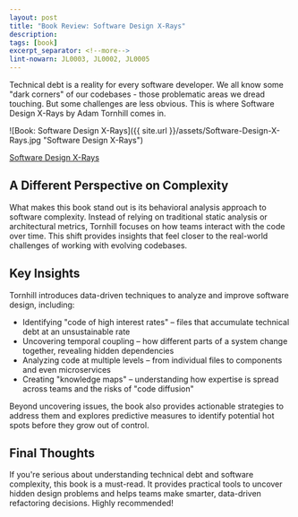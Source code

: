 ```yaml
---
layout: post
title: "Book Review: Software Design X-Rays"
description:
tags: [book]
excerpt_separator: <!--more-->
lint-nowarn: JL0003, JL0002, JL0005
---
```


Technical debt is a reality for every software developer. We all know some "dark corners" of our codebases - 
those problematic areas we dread touching. But some challenges are less obvious.
This is where Software Design X-Rays by Adam Tornhill comes in.

![Book: Software Design X-Rays]({{ site.url }}/assets/Software-Design-X-Rays.jpg "Software Design X-Rays")

[Software Design X-Rays](https://www.amazon.com/Software-Design-X-Rays-Technical-Behavioral/dp/1680502727/ref=sr_1_1)

<!--more-->

## A Different Perspective on Complexity

What makes this book stand out is its behavioral analysis approach to software complexity.
Instead of relying on traditional static analysis or architectural metrics, Tornhill focuses on how teams interact
with the code over time. This shift provides insights that feel closer to the real-world challenges of working with evolving codebases.

## Key Insights

Tornhill introduces data-driven techniques to analyze and improve software design, including:

- Identifying "code of high interest rates" – files that accumulate technical debt at an unsustainable rate
- Uncovering temporal coupling – how different parts of a system change together, revealing hidden dependencies
- Analyzing code at multiple levels – from individual files to components and even microservices
- Creating "knowledge maps" – understanding how expertise is spread across teams and the risks of "code diffusion"

Beyond uncovering issues, the book also provides actionable strategies to address them and
explores predictive measures to identify potential hot spots before they grow out of control.

## Final Thoughts

If you're serious about understanding technical debt and software complexity, this book is a must-read.
It provides practical tools to uncover hidden design problems and helps teams make smarter, data-driven refactoring decisions.
Highly recommended!
